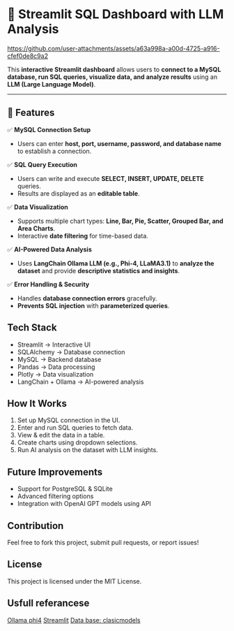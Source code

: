 # 🚀 Streamlit SQL Dashboard with LLM Analysis  


https://github.com/user-attachments/assets/a63a998a-a00d-4725-a916-cfef0de8c9a2

This **interactive Streamlit dashboard** allows users to **connect to a MySQL database, run SQL queries, visualize data, and analyze results** using an **LLM (Large Language Model)**.  

---

## **📌 Features**
✅ **MySQL Connection Setup**  
- Users can enter **host, port, username, password, and database name** to establish a connection.  

✅ **SQL Query Execution**  
- Users can write and execute **SELECT, INSERT, UPDATE, DELETE** queries.  
- Results are displayed as an **editable table**.  

✅ **Data Visualization**  
- Supports multiple chart types: **Line, Bar, Pie, Scatter, Grouped Bar, and Area Charts**.  
- Interactive **date filtering** for time-based data.  

✅ **AI-Powered Data Analysis**  
- Uses **LangChain Ollama LLM (e.g., Phi-4, LLaMA3.1)** to **analyze the dataset** and provide **descriptive statistics and insights**.  

✅ **Error Handling & Security**  
- Handles **database connection errors** gracefully.  
- **Prevents SQL injection** with **parameterized queries**.  


## **Tech Stack**
+ Streamlit → Interactive UI
+ SQLAlchemy → Database connection
+ MySQL → Backend database
+ Pandas → Data processing
+ Plotly → Data visualization
+ LangChain + Ollama → AI-powered analysis

## **How It Works**
1. Set up MySQL connection in the UI.
2. Enter and run SQL queries to fetch data.
3. View & edit the data in a table.
4. Create charts using dropdown selections.
5. Run AI analysis on the dataset with LLM insights.

## **Future Improvements**
- Support for PostgreSQL & SQLite
- Advanced filtering options
- Integration with OpenAI GPT models using API

## Contribution
Feel free to fork this project, submit pull requests, or report issues!

## License
This project is licensed under the MIT License.

## Usfull referancese 
[Ollama phi4](https://ollama.com/library/phi4)
[Streamlit](https://streamlit.io)
[Data base: clasicmodels](https://www.mysqltutorial.org/getting-started-with-mysql/mysql-sample-database/)



